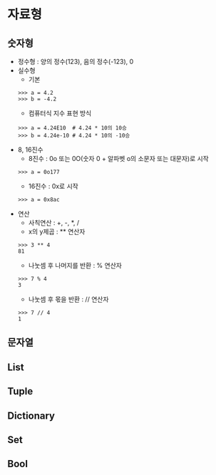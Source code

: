 # 자료형
## 숫자형
* 정수형 : 양의 정수(123), 음의 정수(-123), 0
* 실수형
  - 기본
  ```
  >>> a = 4.2
  >>> b = -4.2
  ```
  - 컴퓨터식 지수 표현 방식
  ```
  >>> a = 4.24E10  # 4.24 * 10의 10승
  >>> b = 4.24e-10 # 4.24 * 10의 -10승
  ```
* 8, 16진수
  - 8진수 : 0o 또는 0O(숫자 0 + 알파벳 o의 소문자 또는 대문자)로 시작
  ```
  >>> a = 0o177
  ```
  - 16진수 : 0x로 시작
  ```
  >>> a = 0x8ac
  ```
* 연산
  - 사칙연산 : +, -, *, /
  - x의 y제곱 : ** 연산자
  ```
  >>> 3 ** 4
  81
  ```
  - 나눗셈 후 나머지를 반환 : % 연산자
  ```
  >>> 7 % 4
  3
  ```
  - 나눗셈 후 몫을 반환 : // 연산자
  ```
  >>> 7 // 4
  1
  ```
## 문자열
## List
## Tuple
## Dictionary
## Set
## Bool
